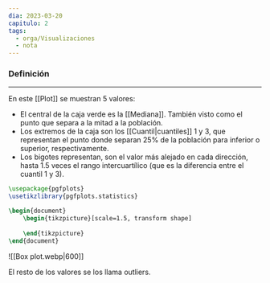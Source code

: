 ```yaml
---
dia: 2023-03-20
capitulo: 2
tags:
  - orga/Visualizaciones
  - nota
---
```

### Definición
---
En este [[Plot]] se muestran 5 valores:
- El central de la caja verde es la [[Mediana]]. También visto como el punto que separa a la mitad a la población.
- Los extremos de la caja son los [[Cuantil|cuantiles]] 1 y 3, que representan el punto donde separan 25% de la población para inferior o superior, respectivamente.
- Los bigotes representan, son el valor más alejado en cada dirección, hasta 1.5 veces el rango intercuartílico (que es la diferencia entre el cuantil 1 y 3).

```tikz
\usepackage{pgfplots}
\usetikzlibrary{pgfplots.statistics}

\begin{document} 
	\begin{tikzpicture}[scale=1.5, transform shape]
		
	\end{tikzpicture}
\end{document}
```

![[Box plot.webp|600]]

El resto de los valores se los llama outliers.